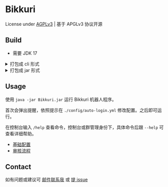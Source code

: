 # Bikkuri

License under [AGPLv3](LICENSE) | 基于 APGLv3 协议开源

## Build

- 需要 JDK 17

<details>
<summary>打包成 cli 形式</summary>

1. Clone 本仓库
2. 运行命令 `./gradlew :installDist` or `gradlew.bat :intallDist`
3. 等待一会儿, 可在 `build/install/` 下看到 `Bikkuri`
4. 运行 `Bikkuri` 下的 `./bin/Bikkuri` 或 `./bin/Bikkuri.bat`, 检查是否能够启动
5. Done

</details>

<details>
<summary>打包成 jar 形式</summary>

1. Clone 本仓库
2. 运行命令 `./gradlew :shadowJar` or `gralew.bat :shadowJar`
3. 等待一会儿, 可在 `build/libs/` 下看到 `Bikkuri-版本号-all.jar`
4. 可以改名为简短形式 `mv bikkuri-版本号-all.jar bikkuri.jar`
5. `java -jar bikkuri.jar` 检查是否能够启动
6. Done

</details>

## Usage

使用 `java -jar Bikkuri.jar` 运行 Bikkuri 机器人程序。

首次会弹出提醒，依照提示在 `./config/auto-login.yml` 修改配置。之后即可运行。

在控制台输入 `/help` 查看命令，控制台或群管理身份下，具体命令后跟 `--help` 可查看详细帮助。

- [基础配置](./docs/basic.md)
- [审核流程](./docs/audit.md)

## Contact

如有问题或建议可 <a href="mailto:233hbj@gmail.com" target="_blank">邮件联系我</a>
或 [提 issue](https://github.com/Colerar/bikkuri/issues/new/choose)
